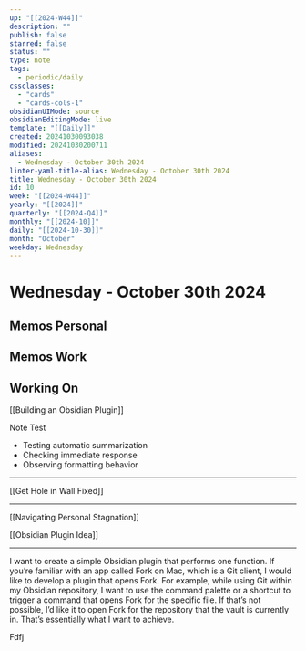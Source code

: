 ```yaml
---
up: "[[2024-W44]]"
description: ""
publish: false
starred: false
status: ""
type: note
tags:
  - periodic/daily
cssclasses:
  - "cards"
  - "cards-cols-1"
obsidianUIMode: source
obsidianEditingMode: live
template: "[[Daily]]"
created: 20241030093038
modified: 20241030200711
aliases:
  - Wednesday - October 30th 2024
linter-yaml-title-alias: Wednesday - October 30th 2024
title: Wednesday - October 30th 2024
id: 10
week: "[[2024-W44]]"
yearly: "[[2024]]"
quarterly: "[[2024-Q4]]"
monthly: "[[2024-10]]"
daily: "[[2024-10-30]]"
month: "October"
weekday: Wednesday
---
```


# Wednesday - October 30th 2024

## Memos Personal

## Memos Work

## Working On

[[Building an Obsidian Plugin]]

Note Test

- Testing automatic summarization
- Checking immediate response
- Observing formatting behavior

---

[[Get Hole in Wall Fixed]]

---

[[Navigating Personal Stagnation]]

[[Obsidian Plugin Idea]]

---

I want to create a simple Obsidian plugin that performs one function. If you’re familiar with an app called Fork on Mac, which is a Git client, I would like to develop a plugin that opens Fork. For example, while using Git within my Obsidian repository, I want to use the command palette or a shortcut to trigger a command that opens Fork for the specific file. If that’s not possible, I’d like it to open Fork for the repository that the vault is currently in. That’s essentially what I want to achieve.

Fdfj
